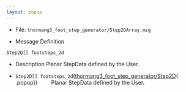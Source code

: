 ```yaml
---
layout: popup
---
```


- File: `thormang3_foot_step_generator/Step2DArray.msg`

- Message Definition
 ```
 Step2D[] footsteps_2d
 ```

- Description
Planar StepData defined by the User.

* `Step2D[] footsteps_2d`([thormang3_foot_step_generator/Step2D]{: .popup})
&emsp;&emsp; Planar StepData defined by the User.


[thormang3_foot_step_generator/Step2D]: /docs/en/popup/Step2D.msg/

